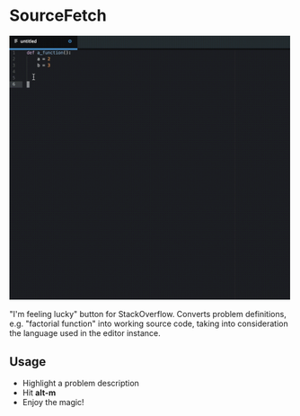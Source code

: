 # SourceFetch

<img src="/screenshots/sourcefetch.gif" alt="SourceFetch" width="500"/>

"I'm feeling lucky" button for StackOverflow. Converts problem definitions, e.g.
"factorial function" into working source code, taking into consideration the
language used in the editor instance.

## Usage

* Highlight a problem description
* Hit __alt-m__
* Enjoy the magic!
